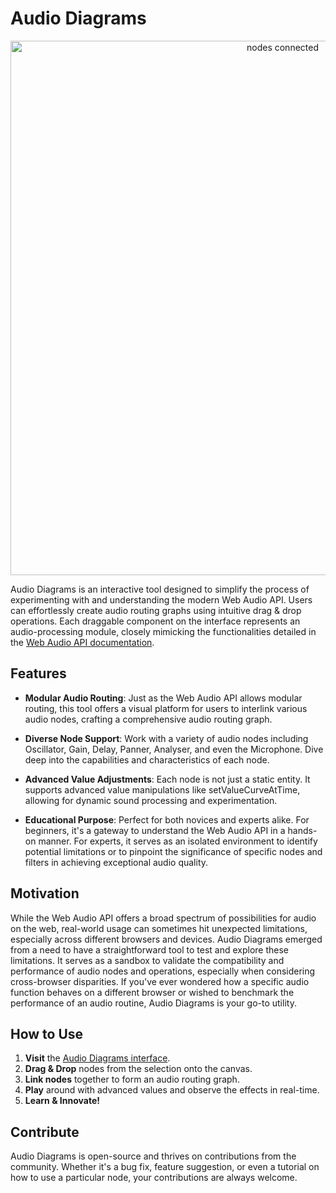 # Audio Diagrams
<p align="center">
<img width="855" alt="nodes connected" src="https://github.com/calinalexandru/audio-diagrams/assets/14873239/88cd9bd2-4ecb-435b-97b4-6039a7bc0714">
</p>

Audio Diagrams is an interactive tool designed to simplify the process of experimenting with and understanding the modern Web Audio API. Users can effortlessly create audio routing graphs using intuitive drag & drop operations. Each draggable component on the interface represents an audio-processing module, closely mimicking the functionalities detailed in the [Web Audio API documentation](https://developer.mozilla.org/en-US/docs/Web/API/Web_Audio_API).

## Features
- **Modular Audio Routing**: Just as the Web Audio API allows modular routing, this tool offers a visual platform for users to interlink various audio nodes, crafting a comprehensive audio routing graph.

- **Diverse Node Support**: Work with a variety of audio nodes including Oscillator, Gain, Delay, Panner, Analyser, and even the Microphone. Dive deep into the capabilities and characteristics of each node.

- **Advanced Value Adjustments**: Each node is not just a static entity. It supports advanced value manipulations like setValueCurveAtTime, allowing for dynamic sound processing and experimentation.

- **Educational Purpose**: Perfect for both novices and experts alike. For beginners, it's a gateway to understand the Web Audio API in a hands-on manner. For experts, it serves as an isolated environment to identify potential limitations or to pinpoint the significance of specific nodes and filters in achieving exceptional audio quality.

## Motivation
While the Web Audio API offers a broad spectrum of possibilities for audio on the web, real-world usage can sometimes hit unexpected limitations, especially across different browsers and devices. Audio Diagrams emerged from a need to have a straightforward tool to test and explore these limitations. It serves as a sandbox to validate the compatibility and performance of audio nodes and operations, especially when considering cross-browser disparities. If you've ever wondered how a specific audio function behaves on a different browser or wished to benchmark the performance of an audio routine, Audio Diagrams is your go-to utility.


## How to Use
1. **Visit** the [Audio Diagrams interface](https://calinalexandru.github.io/audio-diagrams/).
2. **Drag & Drop** nodes from the selection onto the canvas.
3. **Link nodes** together to form an audio routing graph.
4. **Play** around with advanced values and observe the effects in real-time.
5. **Learn & Innovate!**

## Contribute
Audio Diagrams is open-source and thrives on contributions from the community. Whether it's a bug fix, feature suggestion, or even a tutorial on how to use a particular node, your contributions are always welcome.
